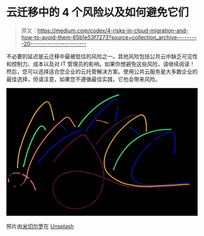 # 云迁移中的 4 个风险以及如何避免它们

> 原文：<https://medium.com/codex/4-risks-in-cloud-migration-and-how-to-avoid-them-65b1e53f7273?source=collection_archive---------20----------------------->

不必要的延迟是云迁移中最被低估的风险之一。其他风险包括公共云中缺乏可见性和控制力、成本以及对 IT 管理员的影响。如果你想避免这些风险，请继续阅读！然后，您可以选择适合您企业的云托管解决方案。使用公共云服务是大多数企业的最佳选择，但请注意，如果您不遵循最佳实践，它也会带来风险。

![](img/c8f1da97f5fea4dfbbd5433f3b44ac6f.png)

照片由[米切尔罗](https://unsplash.com/@mitchel3uo?utm_source=medium&utm_medium=referral)在 [Unsplash](https://unsplash.com?utm_source=medium&utm_medium=referral)